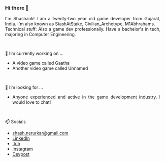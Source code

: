 ### Hi there 👋

<p align='justify'>
    I'm Shashank! I am a twenty-two year old game developer from Gujarat, India. I'm also known as StashAtStake, Civilian_Archetype, M1Abhrahams.
    <br />
    Technical stuff: Also a game dev professionally. Have a bachelor's in tech, majoring in Computer Engineering.
</p>
<br/>

🔭 I’m currently working on ...
    <ul>
        <li>
            A video game called Gaatha
        </li>
        <li>
            Another video game called Unnamed
        </li>
    </ul>
<br/>

        
🤔 I’m looking for ...
<br/>
    <ul align='justify'>
        <li>
            Anyone experienced and active in the game development industry. I would love to chat!
        </li>
    </ul>
<br/>

📫 Socials
    <ul>
        <li>
            shash.nerurkar@gmail.com
        </li>
        <li>
            <a href='https://www.linkedin.com/in/shashank-nerurkar-1bb151171/'>LinkedIn</a>
        </li>
        <li>
            <a href='https://civilian-archetype.itch.io/'>Itch</a>
        </li>
        <li>
            <a href='https://www.instagram.com/stash.at.stake/'>Instagram</a>
        </li>
        <li>
            <a href='https://devpost.com/shash-nerurkar?ref_content=user-portfolio&ref_feature=portfolio&ref_medium=global-nav'>Devpost</a>
        </li>
    </ul>
<br/>
